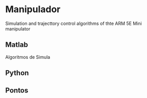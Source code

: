 # Manipulador
Simulation and trajecttory control algorithms of thte ARM 5E Mini manipulator

## Matlab
Algoritmos de Simula

## Python
 
## Pontos

